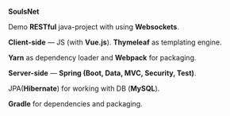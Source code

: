 **SoulsNet**

Demo <b>RESTful</b> java-project with using <b>Websockets</b>.

**Client-side** — JS (with <b>Vue.js</b>). <b>Thymeleaf</b> as templating engine.
 
<b>Yarn</b> as dependency loader and <b>Webpack</b> for packaging.

**Server-side** — <b>Spring (Boot, Data, MVC, Security, Test)</b>.

JPA(<b>Hibernate</b>) for working with DB (<b>MySQL</b>).  

<b>Gradle</b> for dependencies and packaging.